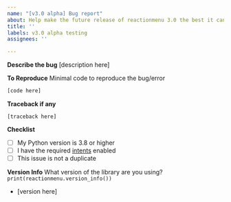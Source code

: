```yaml
---
name: "[v3.0 alpha] Bug report"
about: Help make the future release of reactionmenu 3.0 the best it can be
title: ''
labels: v3.0 alpha testing
assignees: ''

---
```


**Describe the bug**
[description here]

**To Reproduce**
Minimal code to reproduce the bug/error
```py
[code here]
```

**Traceback if any**
```
[traceback here]
```

**Checklist**
- [ ] My Python version is 3.8 or higher
- [ ] I have the required [intents](https://github.com/Defxult/reactionmenu/tree/dpy-2.0-compatible#intents) enabled
- [ ] This issue is not a duplicate

**Version Info**
What version of the library are you using? `print(reactionmenu.version_info())`
- [version here]
